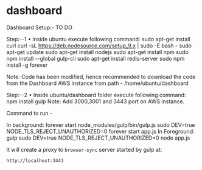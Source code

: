 # dashboard

Dashboard Setup:-
TO DO

Step:--1
•	Inside ubuntu execute following command:
               sudo apt-get install curl
               curl -sL https://deb.nodesource.com/setup_9.x | sudo -E bash -
               sudo apt-get update
               sudo apt-get install nodejs
               sudo apt-get install npm
               sudo npm install --global gulp-cli
               sudo apt-get install redis-server
               sudo npm install -g forever


Note: Code has been modified, hence recommended to download the code from the Dashboard AWS instance from path - /home/ubuntu/dashboard

Step:--2
•	Inside ubuntu/dashboard folder execute following command:
    npm install
    gulp
Note:  Add  3000,3001 and 3443 port on AWS instance.



Command to run - 

In background:
forever start node_modules/gulp/bin/gulp.js
sudo DEV=true NODE_TLS_REJECT_UNAUTHORIZED=0 forever start app.js
In Foreground:
gulp
sudo DEV=true NODE_TLS_REJECT_UNAUTHORIZED=0 node app.js


It will create a proxy to `browser-sync` server started by gulp at:

```
http://localhost:3443
```

